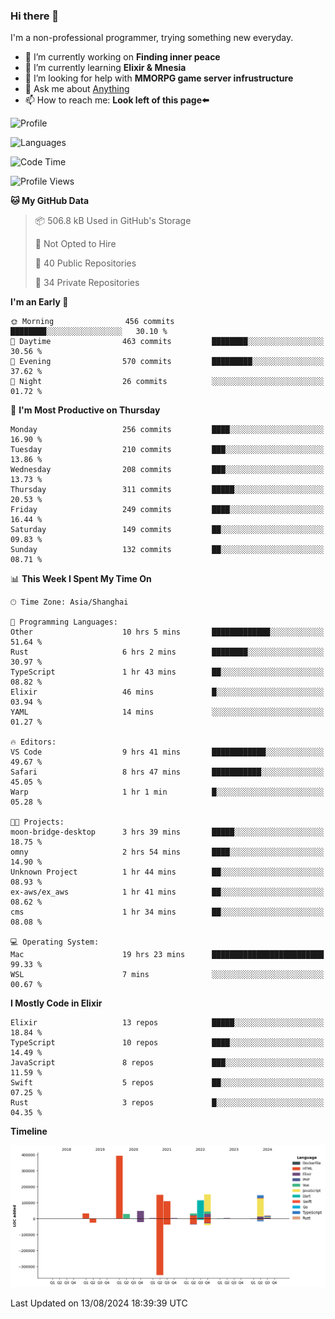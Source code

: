 ### Hi there 👋

I'm a non-professional programmer, trying something new everyday.

<!--
**dyzdyz010/dyzdyz010** is a ✨ _special_ ✨ repository because its `README.md` (this file) appears on your GitHub profile.
-->

- 🔭 I’m currently working on **Finding inner peace**
- 🌱 I’m currently learning **Elixir & Mnesia**
- 🤔 I’m looking for help with **MMORPG game server infrustructure**
- 💬 Ask me about [Anything](https://github.com/dyzdyz010/dyzdyz010/issues)
- 📫 How to reach me: **Look left of this page⬅️**

<!-- - 👯 I’m looking to collaborate on
- 😄 Pronouns: ...
- ⚡ Fun fact: ...
 -->
 
![Profile](https://github-readme-stats.vercel.app/api?username=dyzdyz010&count_private=true&show_icons=true&theme=dracula)

![Languages](https://github-readme-stats.vercel.app/api/top-langs/?username=dyzdyz010&layout=compact&theme=dracula)

<!--START_SECTION:waka-->
![Code Time](http://img.shields.io/badge/Code%20Time-1%2C770%20hrs%2016%20mins-blue)

![Profile Views](http://img.shields.io/badge/Profile%20Views-0-blue)

**🐱 My GitHub Data** 

> 📦 506.8 kB Used in GitHub's Storage 
 > 
> 🚫 Not Opted to Hire
 > 
> 📜 40 Public Repositories 
 > 
> 🔑 34 Private Repositories 
 > 
**I'm an Early 🐤** 

```text
🌞 Morning                456 commits         ████████░░░░░░░░░░░░░░░░░   30.10 % 
🌆 Daytime                463 commits         ████████░░░░░░░░░░░░░░░░░   30.56 % 
🌃 Evening                570 commits         █████████░░░░░░░░░░░░░░░░   37.62 % 
🌙 Night                  26 commits          ░░░░░░░░░░░░░░░░░░░░░░░░░   01.72 % 
```
📅 **I'm Most Productive on Thursday** 

```text
Monday                   256 commits         ████░░░░░░░░░░░░░░░░░░░░░   16.90 % 
Tuesday                  210 commits         ███░░░░░░░░░░░░░░░░░░░░░░   13.86 % 
Wednesday                208 commits         ███░░░░░░░░░░░░░░░░░░░░░░   13.73 % 
Thursday                 311 commits         █████░░░░░░░░░░░░░░░░░░░░   20.53 % 
Friday                   249 commits         ████░░░░░░░░░░░░░░░░░░░░░   16.44 % 
Saturday                 149 commits         ██░░░░░░░░░░░░░░░░░░░░░░░   09.83 % 
Sunday                   132 commits         ██░░░░░░░░░░░░░░░░░░░░░░░   08.71 % 
```


📊 **This Week I Spent My Time On** 

```text
🕑︎ Time Zone: Asia/Shanghai

💬 Programming Languages: 
Other                    10 hrs 5 mins       █████████████░░░░░░░░░░░░   51.64 % 
Rust                     6 hrs 2 mins        ████████░░░░░░░░░░░░░░░░░   30.97 % 
TypeScript               1 hr 43 mins        ██░░░░░░░░░░░░░░░░░░░░░░░   08.82 % 
Elixir                   46 mins             █░░░░░░░░░░░░░░░░░░░░░░░░   03.94 % 
YAML                     14 mins             ░░░░░░░░░░░░░░░░░░░░░░░░░   01.27 % 

🔥 Editors: 
VS Code                  9 hrs 41 mins       ████████████░░░░░░░░░░░░░   49.67 % 
Safari                   8 hrs 47 mins       ███████████░░░░░░░░░░░░░░   45.05 % 
Warp                     1 hr 1 min          █░░░░░░░░░░░░░░░░░░░░░░░░   05.28 % 

🐱‍💻 Projects: 
moon-bridge-desktop      3 hrs 39 mins       █████░░░░░░░░░░░░░░░░░░░░   18.75 % 
omny                     2 hrs 54 mins       ████░░░░░░░░░░░░░░░░░░░░░   14.90 % 
Unknown Project          1 hr 44 mins        ██░░░░░░░░░░░░░░░░░░░░░░░   08.93 % 
ex-aws/ex_aws            1 hr 41 mins        ██░░░░░░░░░░░░░░░░░░░░░░░   08.62 % 
cms                      1 hr 34 mins        ██░░░░░░░░░░░░░░░░░░░░░░░   08.08 % 

💻 Operating System: 
Mac                      19 hrs 23 mins      █████████████████████████   99.33 % 
WSL                      7 mins              ░░░░░░░░░░░░░░░░░░░░░░░░░   00.67 % 
```

**I Mostly Code in Elixir** 

```text
Elixir                   13 repos            █████░░░░░░░░░░░░░░░░░░░░   18.84 % 
TypeScript               10 repos            ████░░░░░░░░░░░░░░░░░░░░░   14.49 % 
JavaScript               8 repos             ███░░░░░░░░░░░░░░░░░░░░░░   11.59 % 
Swift                    5 repos             ██░░░░░░░░░░░░░░░░░░░░░░░   07.25 % 
Rust                     3 repos             █░░░░░░░░░░░░░░░░░░░░░░░░   04.35 % 
```



**Timeline**

![Lines of Code chart](https://raw.githubusercontent.com/dyzdyz010/dyzdyz010/master/assets/bar_graph.png)


 Last Updated on 13/08/2024 18:39:39 UTC
<!--END_SECTION:waka-->

